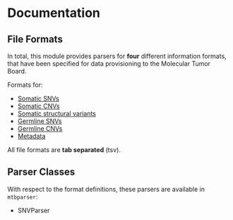 # Documentation

## File Formats

In total, this module provides parsers for **four** different information formats, that have been specified for data provisioning to the Molecular Tumor Board.

Formats for:

* [Somatic SNVs](./somatic_snvs.md)
* [Somatic CNVs](./cnvs.md)
* [Somatic structural variants](./structural_variants.md)
* [Germline SNVs](./germline_snvs.md)
* [Germline CNVs](./cnvs.md)
* [Metadata](./metadata.md)

All file formats are **tab separated** (tsv).

## Parser Classes

With respect to the format definitions, these parsers are available in ``mtbparser``:

* SNVParser